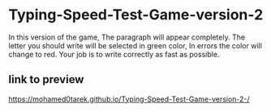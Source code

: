 # Typing-Speed-Test-Game-version-2
In this version of the game, The paragraph will appear completely. The letter you should write will be selected in green color, In errors the color will change to red. Your job is to write correctly as fast as possible.
## link to preview
https://mohamed0tarek.github.io/Typing-Speed-Test-Game-version-2-/

